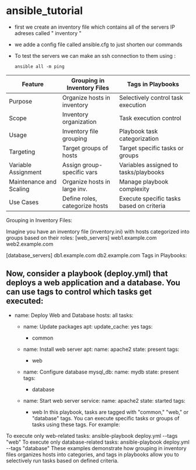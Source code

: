 # ansible_tutorial


- first we create an inventory file which contains all of the servers IP adreses called " inventory "
- we adde a config file called ansible.cfg to just shorten our commands 
- To test the servers we can make an ssh connection to them using :

  
  ~~~
  ansible all -m ping
   ~~~
  

| Feature                   | Grouping in Inventory Files | Tags in Playbooks                  |
|---------------------------|-----------------------------|------------------------------------|
| Purpose                   | Organize hosts in inventory  | Selectively control task execution |
| Scope                     | Inventory organization       | Task execution control              |
| Usage                     | Inventory file grouping      | Playbook task categorization        |
| Targeting                 | Target groups of hosts       | Target specific tasks or groups    |
| Variable Assignment       | Assign group-specific vars   | Variables assigned to tasks/playbooks|
| Maintenance and Scaling   | Organize hosts in large inv.  | Manage playbook complexity         |
| Use Cases                 | Define roles, categorize hosts| Execute specific tasks based on criteria |

Grouping in Inventory Files:

Imagine you have an inventory file (inventory.ini) with hosts categorized into groups based on their roles:
[web_servers]
web1.example.com
web2.example.com

[database_servers]
db1.example.com
db2.example.com
Tags in Playbooks:

Now, consider a playbook (deploy.yml) that deploys a web application and a database. You can use tags to control which tasks get executed:
---
- name: Deploy Web and Database
  hosts: all
  tasks:
    - name: Update packages
      apt:
        update_cache: yes
      tags:
        - common

    - name: Install web server
      apt:
        name: apache2
        state: present
      tags:
        - web

    - name: Configure database
      mysql_db:
        name: mydb
        state: present
      tags:
        - database

    - name: Start web server
      service:
        name: apache2
        state: started
      tags:
        - web
In this playbook, tasks are tagged with "common," "web," or "database" tags. You can execute specific tasks or groups of tasks using these tags. For example:

To execute only web-related tasks: ansible-playbook deploy.yml --tags "web"
To execute only database-related tasks: ansible-playbook deploy.yml --tags "database"
These examples demonstrate how grouping in inventory files organizes hosts into categories, and tags in playbooks allow you to selectively run tasks based on defined criteria.

